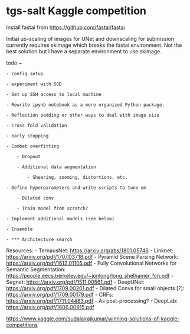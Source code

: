 # tgs-salt Kaggle competition

Install fastai from https://github.com/fastai/fastai

Initial up-scaling of images for UNet and downscaling for submission currently requires skimage which breaks the fastai
environment. Not the best solution but I have a separate environment to use skimage.

todo ~

	- config setup

	- experiment with SGD

	- Set up SSH access to local machine

	- Rewrite ipynb notebook as a more organized Python package.

	- Reflection padding or other ways to deal with image size

	- cross fold validation

	- early stopping

	- Combat overfitting

		- Dropout

		- Additional data augmentation

			- Shearing, zooming, distortions, etc.

	- Define hyperparameters and write scripts to tune em

		- Dilated conv

		- Train model from scratch?

	- Implement additional models (see below)

	- Ensemble

	- *** Architecture search


Resources:
	- TernausNet: https://arxiv.org/abs/1801.05746
	- Linknet: https://arxiv.org/pdf/1707.03718.pdf
	- Pyramid Scene Parsing Network: https://arxiv.org/pdf/1612.01105.pdf
	- Fully Convolutional Networks for Semantic Segmentation: https://people.eecs.berkeley.edu/~jonlong/long_shelhamer_fcn.pdf
	- Segnet: https://arxiv.org/pdf/1511.00561.pdf
	- DeepUNet: https://arxiv.org/pdf/1709.00201.pdf
	- Dilated Convs for small objects [?]: https://arxiv.org/pdf/1709.00179.pdf
	- CRFs: https://arxiv.org/pdf/1711.04483.pdf
		- As post-processing?
	- DeepLab: https://arxiv.org/pdf/1606.00915.pdf

https://www.kaggle.com/sudalairajkumar/winning-solutions-of-kaggle-competitions
